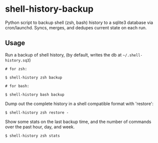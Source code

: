 # shell-history-backup

Python script to backup shell (zsh, bash) history to a sqlite3 database via cron/launchd. Syncs, merges, and dedupes current state on each run.

## Usage

Run a backup of shell history, (by default, writes the db at `~/.shell-history.sq3`)


```
# for zsh:

$ shell-history zsh backup

# for bash:

$ shell-history bash backup

```

Dump out the complete history in a shell compatible format with 'restore':


```
$ shell-history zsh restore -
```

Show some stats on the last backup time, and the number of commands over the past hour, day, and week.

```
$ shell-history zsh stats
```
